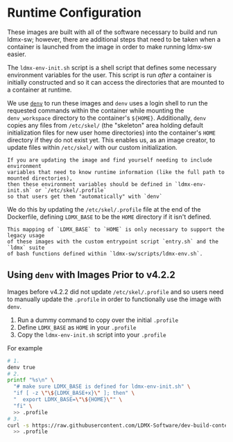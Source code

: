 # Runtime Configuration

These images are built with all of the software necessary to build and run ldmx-sw;
however, there are additional steps that need to be taken when a container is launched
from the image in order to make running ldmx-sw easier.

The `ldmx-env-init.sh` script is a shell script that defines some necessary environment
variables for the user. This script is run _after_ a container is initially constructed
and so it can access the directories that are mounted to a container at runtime.

We use [`denv`](https://tomeichlersmith.github.io/denv) to run these images and `denv`
uses a login shell to run the requested commands within the container while
mounting the `denv_workspace` directory to the container's `${HOME}`.
Additionally, `denv` copies any files from `/etc/skel/`
(the "skeleton" area holding default initialization files for new user home directories)
into the container's `HOME` directory if they do not exist yet.
This enables us, as an image creator, to update files within `/etc/skel/`
with our custom initialization.

~~~admonish tip title="For Future Developers"
If you are updating the image and find yourself needing to include environment
variables that need to know runtime information (like the full path to mounted directories),
then these environment variables should be defined in `ldmx-env-init.sh` or `/etc/skel/.profile`
so that users get them "automatically" with `denv`
~~~

We do this by updating the `/etc/skel/.profile` file at the end of the Dockerfile,
defining `LDMX_BASE` to be the `HOME` directory if it isn't defined.

~~~admonish warning title=""
This mapping of `LDMX_BASE` to `HOME` is only necessary to support the legacy usage
of these images with the custom entrypoint script `entry.sh` and the `ldmx` suite
of bash functions defined within `ldmx-sw/scripts/ldmx-env.sh`.
~~~

## Using `denv` with Images Prior to v4.2.2
Images before v4.2.2 did not update `/etc/skel/.profile` and so users need to
manually update the `.profile` in order to functionally use the image with `denv`.

1. Run a dummy command to copy over the initial `.profile`
2. Define `LDMX_BASE` as `HOME` in your `.profile`
3. Copy the `ldmx-env-init.sh` script into your `.profile`

For example
```bash
# 1.
denv true
# 2.
printf "%s\n" \
  "# make sure LDMX_BASE is defined for ldmx-env-init.sh" \
  "if [ -z \"\${LDMX_BASE+x}\" ]; then" \
  "  export LDMX_BASE=\"\${HOME}\"" \
  "fi" \
  >> .profile
# 3.
curl -s https://raw.githubusercontent.com/LDMX-Software/dev-build-context/refs/heads/main/ldmx-env-init.sh \
  >> .profile
```
